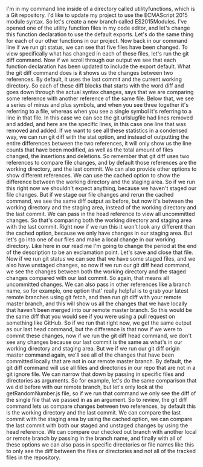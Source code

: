I'm in my command line inside of a directory called utilityfunctions, which is a Git repository. I'd like to update my project to use the ECMAScript 2015 module syntax. So let's create a new branch called ES2015Modules. I've opened one of the utility function files in my code editor, and let's change this function declaration to use the default exports. Let's do the same thing for each of our other functions in our project. Now back in our command line if we run git status, we can see that five files have been changed.
To view specifically what has changed in each of these files, let's run the git diff command. Now if we scroll through our output we see that each function declaration has been updated to include the export default. What the git diff command does is it shows us the changes between two references. By default, it uses the last commit and the current working directory. So each of these diff blocks that starts with the word diff and goes down through the actual syntax changes, says that we are comparing some reference with another reference of the same file.
Below that, we see a series of minus and plus symbols, and when you see three together it's referring to a file, whereas when you see a single symbol it's referring to a line in that file. In this case we can see the git urlslugfile had lines removed and added, and here are the specific lines, in this case one line that was removed and added.
If we want to see all these statistics in a condensed way, we can run git diff with the stat option, and instead of outputting the entire differences between the two references, it will only show us the line counts that have been modified, as well as the total amount of files changed, the insertions and deletions. So remember that git diff uses two references to compare file changes, and by default those references are the working directory, and the last commit.
We can also provide other options to show different references. We can use the cached option to show the difference between the working directory and the staging area. So if we run this right now we shouldn't expect anything, because we haven't staged our file changes. But if we stage our file changes and rerun the cached command, we see the same diff output as before, but now it's between the working directory and the staging area, instead of the working directory and the last commit.
We can pass in the head reference to view all uncommitted changes. So that's comparing both the working directory and staging area with the last commit. Right now if we run this it won't look any different than the cached option, because we only have changes in our staging area. But let's go into one of our files and make a local change in our working directory. Like here in our read me I'm going to change the period at the end of the description to be an exclamation point.
Let's save and close that file. Now if we run git status we can see that we have some staged files, and we also have unstaged changes, so now if we run our git diff head command, we see the changes between both the working directory and the staged changes compared with our last commit. So again, that means all uncommitted changes.
We can also pass in other references like a branch name, so for example, one option that' really helpful is to grab your latest remote branches using git fetch, and then run git diff with your remote master branch, and this will show us all the changes that we have locally that haven't been merged into our remote master branch. So this would be the same diff that you would see if you were using a pull request on something like GitHub.
So if we run that right now, we get the same output as our last head command, but the difference is that now if we were to commit these changes, now if we run the git diff head command, we don't see any changes because our last commit is the same as what's in our working directory and staging area. But we if we run our git diff origin master command again, we'll see all of the changes that have been committed locally that are not in our remote master branch.
By default, the git diff command will use all files and directories in our repo that are not in a git ignore file. We can narrow that down by passing in specific files and directories as arguments. So for example, let's do the same comparison that we did before with our remote branch, but let's only look at the getRandomNumber.js file, so if we run that command we only see the diff of the single file that we passed in as an argument.
So to review, the git diff command lets us compare changes between two references, by default this is the working directory and the last commit. We can compare the last commit with the staging area by using the cached option, we can compare the last commit with both our staged and unstaged changes by using the head reference.
We can compare our checked out branch with another local or remote branch by passing in the branch name, and finally with all of these options we can also pass in specific directories or file names like this to only see the diff between the files or directories and not all of the tracked files in the repository.